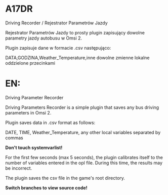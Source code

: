 # A17DR
 Driving Recorder / Rejestrator Parametrów Jazdy
 
Rejestrator Parametrów Jazdy to prosty plugin zapisujący dowolne parametry jazdy autobusu w Omsi 2.

Plugin zapisuje dane w formacie .csv następująco:

DATA,GODZINA,Weather_Temperature,inne dowolne zmienne lokalne oddzielone przecinkami

# EN:

Driving Parameter Recorder
 
Driving Parameters Recorder is a simple plugin that saves any bus driving parameters in Omsi 2.

Plugin saves data in .csv format as follows:

DATE, TIME, Weather_Temperature, any other local variables separated by commas

<b> Don't touch systemvarlist! </b>

For the first few seconds (max 5 seconds), the plugin calibrates itself to the number of variables entered in the opl file.
During this time, the results may be incorrect.

The plugin saves the csv file in the game's root directory.

<b>Switch branches to view source code!</b>
